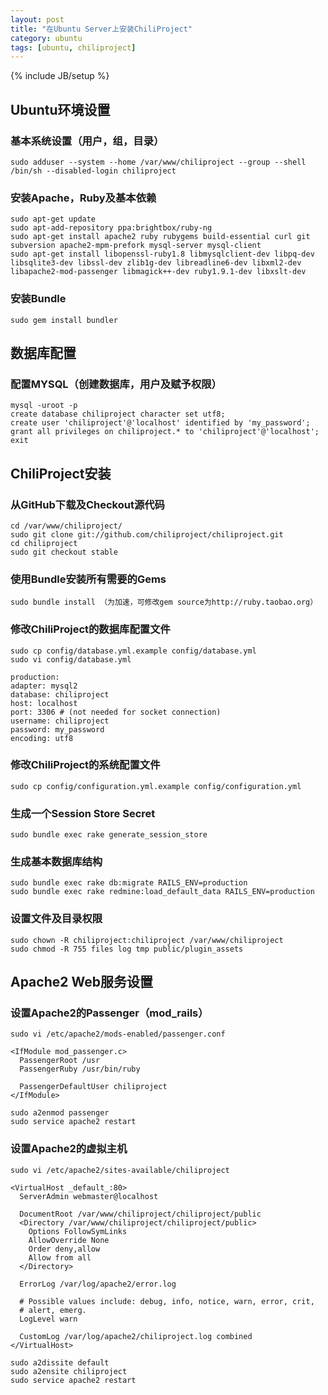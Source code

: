 ```yaml
---
layout: post
title: "在Ubuntu Server上安装ChiliProject"
category: ubuntu
tags: [ubuntu, chiliproject]
---
```

{% include JB/setup %}

## Ubuntu环境设置
### 基本系统设置（用户，组，目录）
	sudo adduser --system --home /var/www/chiliproject --group --shell /bin/sh --disabled-login chiliproject

### 安装Apache，Ruby及基本依赖
	sudo apt-get update
	sudo apt-add-repository ppa:brightbox/ruby-ng
	sudo apt-get install apache2 ruby rubygems build-essential curl git subversion apache2-mpm-prefork mysql-server mysql-client
	sudo apt-get install libopenssl-ruby1.8 libmysqlclient-dev libpq-dev libsqlite3-dev libssl-dev zlib1g-dev libreadline6-dev libxml2-dev libapache2-mod-passenger libmagick++-dev ruby1.9.1-dev libxslt-dev

### 安装Bundle
	sudo gem install bundler

## 数据库配置
### 配置MYSQL（创建数据库，用户及赋予权限）
	mysql -uroot -p
	create database chiliproject character set utf8;
	create user 'chiliproject'@'localhost' identified by 'my_password';
	grant all privileges on chiliproject.* to 'chiliproject'@'localhost';
	exit

## ChiliProject安装
### 从GitHub下载及Checkout源代码
	cd /var/www/chiliproject/
	sudo git clone git://github.com/chiliproject/chiliproject.git
	cd chiliproject
	sudo git checkout stable
	
### 使用Bundle安装所有需要的Gems
	sudo bundle install （为加速，可修改gem source为http://ruby.taobao.org）

### 修改ChiliProject的数据库配置文件
	sudo cp config/database.yml.example config/database.yml
	sudo vi config/database.yml
	
	production:
	adapter: mysql2
 	database: chiliproject
 	host: localhost
 	port: 3306 # (not needed for socket connection)
 	username: chiliproject
 	password: my_password
 	encoding: utf8

### 修改ChiliProject的系统配置文件
	sudo cp config/configuration.yml.example config/configuration.yml
	
### 生成一个Session Store Secret
	sudo bundle exec rake generate_session_store

### 生成基本数据库结构
	sudo bundle exec rake db:migrate RAILS_ENV=production
	sudo bundle exec rake redmine:load_default_data RAILS_ENV=production

### 设置文件及目录权限
	sudo chown -R chiliproject:chiliproject /var/www/chiliproject
	sudo chmod -R 755 files log tmp public/plugin_assets

## Apache2 Web服务设置
### 设置Apache2的Passenger（mod_rails）
	sudo vi /etc/apache2/mods-enabled/passenger.conf
	
	<IfModule mod_passenger.c>
	  PassengerRoot /usr
	  PassengerRuby /usr/bin/ruby

	  PassengerDefaultUser chiliproject
	</IfModule>
	
	sudo a2enmod passenger
	sudo service apache2 restart

### 设置Apache2的虚拟主机
	sudo vi /etc/apache2/sites-available/chiliproject
	
	<VirtualHost _default_:80>
      ServerAdmin webmaster@localhost

      DocumentRoot /var/www/chiliproject/chiliproject/public
      <Directory /var/www/chiliproject/chiliproject/public>
        Options FollowSymLinks
        AllowOverride None
        Order deny,allow
        Allow from all
      </Directory>

      ErrorLog /var/log/apache2/error.log

      # Possible values include: debug, info, notice, warn, error, crit,
      # alert, emerg.
      LogLevel warn

      CustomLog /var/log/apache2/chiliproject.log combined
	</VirtualHost>

	sudo a2dissite default
	sudo a2ensite chiliproject
	sudo service apache2 restart